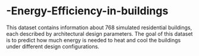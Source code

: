 # -Energy-Efficiency-in-buildings
This dataset contains information about 768 simulated residential buildings, each described  by architectural design parameters. The goal of this dataset is to predict how much energy  is needed to heat and cool the buildings under different design configurations.
